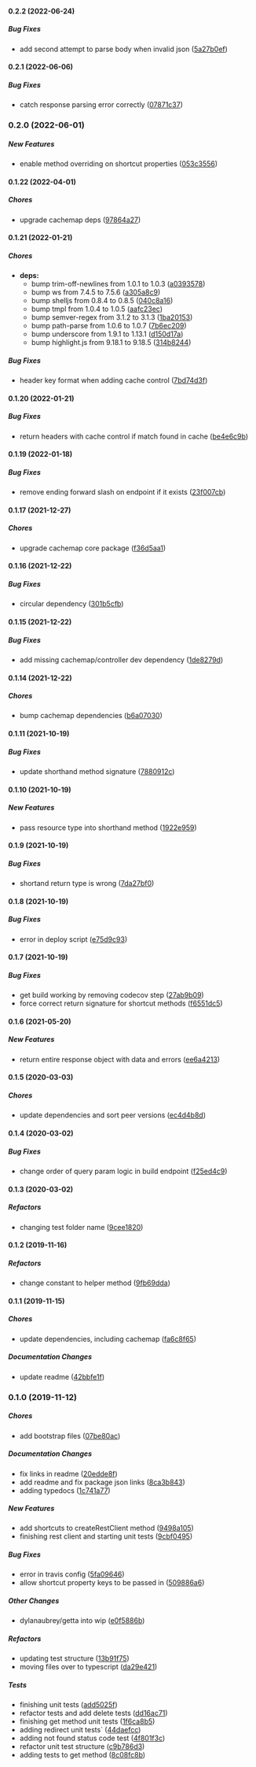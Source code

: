 #### 0.2.2 (2022-06-24)

##### Bug Fixes

*  add second attempt to parse body when invalid json ([5a27b0ef](https://github.com/badbatch/getta/commit/5a27b0eff2855bec70d0d54cf75b8b53e71d076f))

#### 0.2.1 (2022-06-06)

##### Bug Fixes

*  catch response parsing error correctly ([07871c37](https://github.com/badbatch/getta/commit/07871c37979bcd02933d4e610e18e8c68b06532f))

### 0.2.0 (2022-06-01)

##### New Features

*  enable method overriding on shortcut properties ([053c3556](https://github.com/badbatch/getta/commit/053c35567d717d6e56c9ae4ed46c73af622b1734))

#### 0.1.22 (2022-04-01)

##### Chores

*  upgrade cachemap deps ([97864a27](https://github.com/badbatch/getta/commit/97864a2728961f4937a441c36188750508d466be))

#### 0.1.21 (2022-01-21)

##### Chores

* **deps:**
  *  bump trim-off-newlines from 1.0.1 to 1.0.3 ([a0393578](https://github.com/badbatch/getta/commit/a0393578be20485d901bf0f5757dedda213718dd))
  *  bump ws from 7.4.5 to 7.5.6 ([a305a8c9](https://github.com/badbatch/getta/commit/a305a8c9bfc6e5b3240d019f99e5fbb5025d5e90))
  *  bump shelljs from 0.8.4 to 0.8.5 ([040c8a16](https://github.com/badbatch/getta/commit/040c8a164f4a8333a419cec6f6b6ab0048ab16e7))
  *  bump tmpl from 1.0.4 to 1.0.5 ([aafc23ec](https://github.com/badbatch/getta/commit/aafc23ec2555e6b85f7e4813dd6f37090e746237))
  *  bump semver-regex from 3.1.2 to 3.1.3 ([1ba20153](https://github.com/badbatch/getta/commit/1ba201531d39946909fc14ce5da201d65d86b0e3))
  *  bump path-parse from 1.0.6 to 1.0.7 ([7b6ec209](https://github.com/badbatch/getta/commit/7b6ec209b3413563b88eb0174bca8e81126e6d4c))
  *  bump underscore from 1.9.1 to 1.13.1 ([d150d17a](https://github.com/badbatch/getta/commit/d150d17a2842738d17a9fddf39153af33c48025d))
  *  bump highlight.js from 9.18.1 to 9.18.5 ([314b8244](https://github.com/badbatch/getta/commit/314b824448a5a78c1a8b129d3e979d1b7fa1d5b4))

##### Bug Fixes

*  header key format when adding cache control ([7bd74d3f](https://github.com/badbatch/getta/commit/7bd74d3f964dd87a808f76ae7598bcc73ab9775c))

#### 0.1.20 (2022-01-21)

##### Bug Fixes

*  return headers with cache control if match found in cache ([be4e6c9b](https://github.com/badbatch/getta/commit/be4e6c9be7b18f73f16533863cdfdfe75fd6feb6))

#### 0.1.19 (2022-01-18)

##### Bug Fixes

*  remove ending forward slash on endpoint if it exists ([23f007cb](https://github.com/badbatch/getta/commit/23f007cb100b0ea209fc42476f07a162ea24e187))

#### 0.1.17 (2021-12-27)

##### Chores

*  upgrade cachemap core package ([f36d5aa1](https://github.com/badbatch/getta/commit/f36d5aa1c08d725b1e36d839d7d284be436390c2))

#### 0.1.16 (2021-12-22)

##### Bug Fixes

*  circular dependency ([301b5cfb](https://github.com/badbatch/getta/commit/301b5cfbdbaf8a29a8250b614c87a15ca831ebfb))

#### 0.1.15 (2021-12-22)

##### Bug Fixes

*  add missing cachemap/controller dev dependency ([1de8279d](https://github.com/badbatch/getta/commit/1de8279d207fb7ed4e7ade01674624de181111d3))

#### 0.1.14 (2021-12-22)

##### Chores

*  bump cachemap dependencies ([b6a07030](https://github.com/badbatch/getta/commit/b6a07030d64db83ac937cab853774175f4d797b7))

#### 0.1.11 (2021-10-19)

##### Bug Fixes

*  update shorthand method signature ([7880912c](https://github.com/badbatch/getta/commit/7880912cbfc9083aa4f41d357a9bba6db7c4ccdf))

#### 0.1.10 (2021-10-19)

##### New Features

*  pass resource type into shorthand method ([1922e959](https://github.com/badbatch/getta/commit/1922e9599389ab75c5d47ccbd761d8b4cdd9ec49))

#### 0.1.9 (2021-10-19)

##### Bug Fixes

*  shortand return type is wrong ([7da27bf0](https://github.com/badbatch/getta/commit/7da27bf0e4207fdfe04f99bae9614bb9103c0c02))

#### 0.1.8 (2021-10-19)

##### Bug Fixes

*  error in deploy script ([e75d9c93](https://github.com/badbatch/getta/commit/e75d9c932886a1a80881bf863145ec351338e0f1))

#### 0.1.7 (2021-10-19)

##### Bug Fixes

*  get build working by removing codecov step ([27ab9b09](https://github.com/badbatch/getta/commit/27ab9b093c880397cb2e3bd4c4fc95a4dea9d507))
*  force correct return signature for shortcut methods ([f6551dc5](https://github.com/badbatch/getta/commit/f6551dc5416a5ba1b1011081b9ed1323ba9e0061))

#### 0.1.6 (2021-05-20)

##### New Features

*  return entire response object with data and errors ([ee6a4213](https://github.com/badbatch/getta/commit/ee6a4213ef2ee3e953bf7897123d755541d48fdf))

#### 0.1.5 (2020-03-03)

##### Chores

*  update dependencies and sort peer versions ([ec4d4b8d](https://github.com/badbatch/getta/commit/ec4d4b8d81c10a2c9e77cf32d1b66208ba28f68a))

#### 0.1.4 (2020-03-02)

##### Bug Fixes

*  change order of query param logic in build endpoint ([f25ed4c9](https://github.com/badbatch/getta/commit/f25ed4c903c37713c02f511f13cf6de83a9ffb0c))

#### 0.1.3 (2020-03-02)

##### Refactors

*  changing test folder name ([9cee1820](https://github.com/badbatch/getta/commit/9cee18200f4327648e2e3eb0a89c6af8f912db1c))

#### 0.1.2 (2019-11-16)

##### Refactors

*  change constant to helper method ([9fb69dda](https://github.com/badbatch/getta/commit/9fb69dda8fcc51627450101c81132d6bbfe73d62))

#### 0.1.1 (2019-11-15)

##### Chores

*  update dependencies, including cachemap ([fa6c8f65](https://github.com/badbatch/getta/commit/fa6c8f651007c2c01377bfc8aac0fa7821cd02cf))

##### Documentation Changes

*  update readme ([42bbfe1f](https://github.com/badbatch/getta/commit/42bbfe1f5eca6a45445715b3b69680dc14a17fca))

### 0.1.0 (2019-11-12)

##### Chores

*  add bootstrap files ([07be80ac](https://github.com/badbatch/getta/commit/07be80ac994fff9b918c4bde5ef230952d30bdd5))

##### Documentation Changes

*  fix links in readme ([20edde8f](https://github.com/badbatch/getta/commit/20edde8fd9e45dc2616e218a1af00c3db72b2434))
*  add readme and fix package json links ([8ca3b843](https://github.com/badbatch/getta/commit/8ca3b84388cc25b2bb0a94e9f5cbbc2e06706f64))
*  adding typedocs ([1c741a77](https://github.com/badbatch/getta/commit/1c741a7781ecc0348ac37699395cc533b16a8e76))

##### New Features

*  add shortcuts to createRestClient method ([9498a105](https://github.com/badbatch/getta/commit/9498a10543ef5f749e82b2eeb09152650253d3e7))
*  finishing rest client and starting unit tests ([9cbf0495](https://github.com/badbatch/getta/commit/9cbf04950955c930d22919df404840764a43f46f))

##### Bug Fixes

*  error in travis config ([5fa09646](https://github.com/badbatch/getta/commit/5fa09646c96e38b648e713af219e98ee48b1bf64))
*  allow shortcut property keys to be passed in ([509886a6](https://github.com/badbatch/getta/commit/509886a624b832f2bb0950414dc9a0ec3b89c8f6))

##### Other Changes

* dylanaubrey/getta into wip ([e0f5886b](https://github.com/badbatch/getta/commit/e0f5886b70d59d7dae63cedb3146318b9fcd90ff))

##### Refactors

*  updating test structure ([13b91f75](https://github.com/badbatch/getta/commit/13b91f751dee71a18561db0f60d630edec2a1da9))
*  moving files over to typescript ([da29e421](https://github.com/badbatch/getta/commit/da29e421499df136f15481fedd308fc9481750ed))

##### Tests

*  finishing unit tests ([add5025f](https://github.com/badbatch/getta/commit/add5025f4362809ddc942ef3cc550ec972733e53))
*  refactor tests and add delete tests ([dd16ac71](https://github.com/badbatch/getta/commit/dd16ac71027c146efc6f1fc86f4771b3e5390c92))
*  finishing get method unit tests ([1f6ca8b5](https://github.com/badbatch/getta/commit/1f6ca8b5d558cb1ee77bd7ed8447c5c44a9796b6))
*  adding redirect unit tests` ([44daefcc](https://github.com/badbatch/getta/commit/44daefccb945f1e0d1ec4761013d9e764cb4d9cc))
*  adding not found status code test ([4f801f3c](https://github.com/badbatch/getta/commit/4f801f3c654ad1242fcae655aaeea7460a6469db))
*  refactor unit test structure ([c9b786d3](https://github.com/badbatch/getta/commit/c9b786d31a6d1bd654aba9cab94319bebe950172))
*  adding tests to get method ([8c08fc8b](https://github.com/badbatch/getta/commit/8c08fc8b2a6017eaf77011855d817f3359891416))

